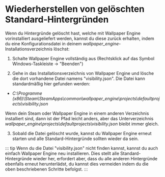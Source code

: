 # Wiederherstellen von gelöschten Standard-Hintergründen

Wenn du Hintergründe gelöscht hast, welche mit Wallpaper Engine vorinstalliert ausgeliefert werden, kannst du diese zurück erhalten, indem du eine Konfigurationsdatei in deinem *wallpaper_engine*-Installationsverzeichnis löschst:

1. Schalte Wallpaper Engine vollständig aus (Rechtsklick auf das Symbol Windows-Taskleiste -> "Beenden")

2. Gehe in das Installationsverzeichnis von Wallpaper Engine und lösche die dort vorhandene Datei namens "visibility.json". Die Datei kann standardmäßig hier gefunden werden:

* *C:\Programme (x86)\Steam\SteamApps\common\wallpaper_engine\projects\defaultprojects\visibility.json*

Wenn dein Steam oder Wallpaper Engine in einem anderen Verzeichnis installiert sind, dann ist der Pfad leicht anders, aber das Unterverzeichnis *wallpaper_engine\projects\defaultprojects\visibility.json* bleibt immer gleich.

3. Sobald die Datei gelöscht wurde, kannst du Wallpaper Engine erneut starten und alle Standard-Hintergründe sollten wieder da sein.

::: tip
Wenn du die Datei "visibility.json" nicht finden kannst, kannst du auch einfach Wallpaper Engine neu installieren. Dies stellt alle Standard-Hintergründe wieder her, erfordert aber, dass du alle anderen Hintergründe ebenfalls erneut herunterlädst, du kannst dies vermeiden indem du die oben beschriebenen Schritte befolgst.
:::